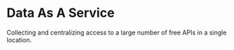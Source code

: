 # Data As A Service
Collecting and centralizing access to a large number of free APIs in a single location.
